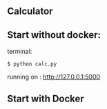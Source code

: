 Calculator
-------------
Start without docker:
-------------

terminal:

    $ python calc.py

running on : http://127.0.0.1:5000

Start with Docker
------------
